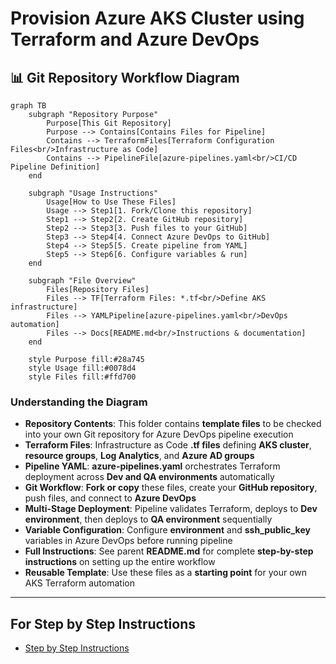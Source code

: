 # Provision Azure AKS Cluster using Terraform and Azure DevOps

## 📊 Git Repository Workflow Diagram

```mermaid
graph TB
    subgraph "Repository Purpose"
        Purpose[This Git Repository]
        Purpose --> Contains[Contains Files for Pipeline]
        Contains --> TerraformFiles[Terraform Configuration Files<br/>Infrastructure as Code]
        Contains --> PipelineFile[azure-pipelines.yaml<br/>CI/CD Pipeline Definition]
    end
    
    subgraph "Usage Instructions"
        Usage[How to Use These Files]
        Usage --> Step1[1. Fork/Clone this repository]
        Step1 --> Step2[2. Create GitHub repository]
        Step2 --> Step3[3. Push files to your GitHub]
        Step3 --> Step4[4. Connect Azure DevOps to GitHub]
        Step4 --> Step5[5. Create pipeline from YAML]
        Step5 --> Step6[6. Configure variables & run]
    end
    
    subgraph "File Overview"
        Files[Repository Files]
        Files --> TF[Terraform Files: *.tf<br/>Define AKS infrastructure]
        Files --> YAMLPipeline[azure-pipelines.yaml<br/>DevOps automation]
        Files --> Docs[README.md<br/>Instructions & documentation]
    end
    
    style Purpose fill:#28a745
    style Usage fill:#0078d4
    style Files fill:#ffd700
```

### Understanding the Diagram

- **Repository Contents**: This folder contains **template files** to be checked into your own Git repository for Azure DevOps pipeline execution
- **Terraform Files**: Infrastructure as Code **.tf files** defining **AKS cluster**, **resource groups**, **Log Analytics**, and **Azure AD groups**
- **Pipeline YAML**: **azure-pipelines.yaml** orchestrates Terraform deployment across **Dev and QA environments** automatically
- **Git Workflow**: **Fork or copy** these files, create your **GitHub repository**, push files, and connect to **Azure DevOps**
- **Multi-Stage Deployment**: Pipeline validates Terraform, deploys to **Dev environment**, then deploys to **QA environment** sequentially
- **Variable Configuration**: Configure **environment** and **ssh_public_key** variables in Azure DevOps before running pipeline
- **Full Instructions**: See parent **README.md** for complete **step-by-step instructions** on setting up the entire workflow
- **Reusable Template**: Use these files as a **starting point** for your own AKS Terraform automation

---

## For Step by Step Instructions
- [Step by Step Instructions](https://github.com/stacksimplify/azure-aks-kubernetes-masterclass/tree/master/25-Azure-DevOps-Terraform-Azure-AKS)